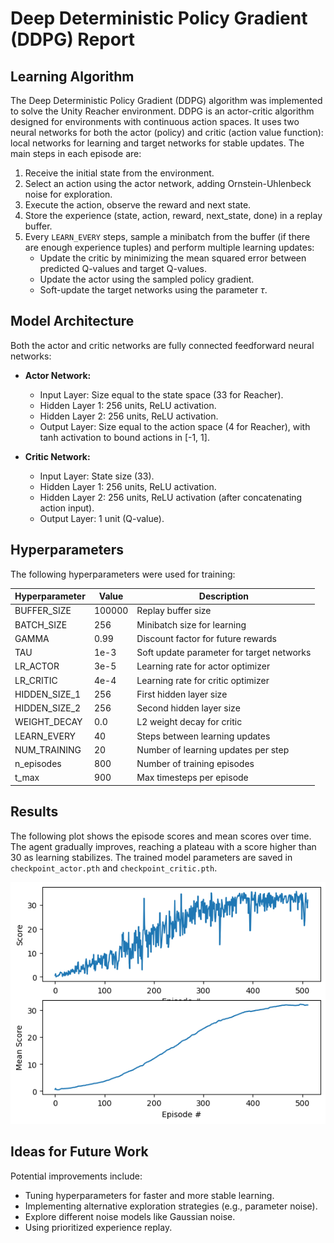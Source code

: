 
# Deep Deterministic Policy Gradient (DDPG) Report

## Learning Algorithm

The Deep Deterministic Policy Gradient (DDPG) algorithm was implemented to solve the Unity Reacher environment. DDPG is an actor-critic algorithm designed for environments with continuous action spaces. It uses two neural networks for both the actor (policy) and critic (action value function): local networks for learning and target networks for stable updates. The main steps in each episode are:

1. Receive the initial state from the environment.
2. Select an action using the actor network, adding Ornstein-Uhlenbeck noise for exploration.
3. Execute the action, observe the reward and next state.
4. Store the experience (state, action, reward, next_state, done) in a replay buffer.
5. Every `LEARN_EVERY` steps, sample a minibatch from the buffer (if there are enough experience tuples) and perform multiple learning updates:
	 - Update the critic by minimizing the mean squared error between predicted Q-values and target Q-values.
	 - Update the actor using the sampled policy gradient.
	 - Soft-update the target networks using the parameter $\tau$.

## Model Architecture

Both the actor and critic networks are fully connected feedforward neural networks:

- **Actor Network:**
	- Input Layer: Size equal to the state space (33 for Reacher).
	- Hidden Layer 1: 256 units, ReLU activation.
	- Hidden Layer 2: 256 units, ReLU activation.
	- Output Layer: Size equal to the action space (4 for Reacher), with tanh activation to bound actions in [-1, 1].

- **Critic Network:**
	- Input Layer: State size (33).
	- Hidden Layer 1: 256 units, ReLU activation.
	- Hidden Layer 2: 256 units, ReLU activation (after concatenating action input).
	- Output Layer: 1 unit (Q-value).

## Hyperparameters

The following hyperparameters were used for training:

| Hyperparameter | Value         | Description                                  |
|---------------|---------------|----------------------------------------------|
| BUFFER_SIZE   | 100000        | Replay buffer size                           |
| BATCH_SIZE    | 256           | Minibatch size for learning                  |
| GAMMA         | 0.99          | Discount factor for future rewards           |
| TAU           | 1e-3          | Soft update parameter for target networks    |
| LR_ACTOR      | 3e-5          | Learning rate for actor optimizer            |
| LR_CRITIC     | 4e-4          | Learning rate for critic optimizer           |
| HIDDEN_SIZE_1 | 256           | First hidden layer size                      |
| HIDDEN_SIZE_2 | 256           | Second hidden layer size                     |
| WEIGHT_DECAY  | 0.0           | L2 weight decay for critic                   |
| LEARN_EVERY   | 40            | Steps between learning updates               |
| NUM_TRAINING  | 20            | Number of learning updates per step          |
| n_episodes    | 800           | Number of training episodes                  |
| t_max         | 900           | Max timesteps per episode                    |

## Results

The following plot shows the episode scores and mean scores over time. The agent gradually improves, reaching a plateau with a score higher than 30 as learning stabilizes. The trained model parameters are saved in `checkpoint_actor.pth` and `checkpoint_critic.pth`.

![Training score plot](training_results.png)

## Ideas for Future Work

Potential improvements include:
- Tuning hyperparameters for faster and more stable learning.
- Implementing alternative exploration strategies (e.g., parameter noise).
- Explore different noise models like Gaussian noise.
- Using prioritized experience replay.
